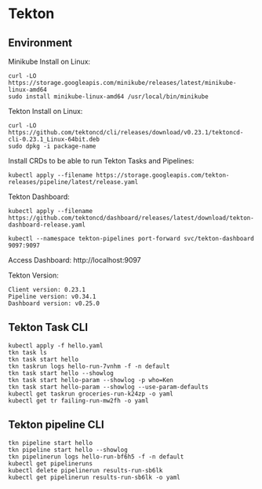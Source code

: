 # Tekton

## Environment 

Minikube Install on Linux:

```shell
curl -LO https://storage.googleapis.com/minikube/releases/latest/minikube-linux-amd64
sudo install minikube-linux-amd64 /usr/local/bin/minikube
```

Tekton Install on Linux:
```shell
curl -LO https://github.com/tektoncd/cli/releases/download/v0.23.1/tektoncd-cli-0.23.1_Linux-64bit.deb
sudo dpkg -i package-name
```

Install CRDs to be able to run Tekton Tasks and Pipelines:
```shell
kubectl apply --filename https://storage.googleapis.com/tekton-releases/pipeline/latest/release.yaml
```

Tekton Dashboard:
```shell
kubectl apply --filename https://github.com/tektoncd/dashboard/releases/latest/download/tekton-dashboard-release.yaml
```

```shell
kubectl --namespace tekton-pipelines port-forward svc/tekton-dashboard 9097:9097
```

Access Dashboard:
http://localhost:9097

Tekton Version:

```shell
Client version: 0.23.1
Pipeline version: v0.34.1
Dashboard version: v0.25.0
```

## Tekton Task CLI

```shell
kubectl apply -f hello.yaml
tkn task ls
tkn task start hello
tkn taskrun logs hello-run-7vnhm -f -n default
tkn task start hello --showlog
tkn task start hello-param --showlog -p who=Ken
tkn task start hello-param --showlog --use-param-defaults
kubectl get taskrun groceries-run-k24zp -o yaml
kubectl get tr failing-run-mw2fh -o yaml
```

## Tekton pipeline CLI

```shell
tkn pipeline start hello
tkn pipeline start hello --showlog
tkn pipelinerun logs hello-run-bf6h5 -f -n default
kubectl get pipelineruns
kubectl delete pipelinerun results-run-sb6lk
kubectl get pipelinerun results-run-sb6lk -o yaml
```



